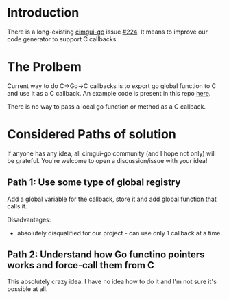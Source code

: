 # Introduction
There is a long-existing [cimgui-go](https://github.com/AllenDang/cimgui-go) issue [#224](https://github.com/AllenDang/cimgui-go/issues/224).
It means to improve our code generator to support C callbacks.

# The Prolbem

Current way to do C->Go->C callbacks is to export go global function to C and use it as a C callback.
An example code is present in this repo [here](problem/main.go).

There is no way to pass a local go function or method as a C callback.

# Considered Paths of solution

If anyone has any idea, all cimgui-go community (and I hope not only) will be grateful.
You're welcome to open a discussion/issue with your idea!

## Path 1: Use some type of global registry

Add a global variable for the callback, store it and add global function that calls it.

Disadvantages:
- absolutely disqualified for our project - can use only 1 callback at a time.

## Path 2: Understand how Go functino pointers works and force-call them from C

This absolutely crazy idea. I have no idea how to do it and I'm not sure it's possible at all.

